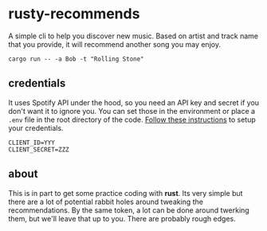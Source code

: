 # rusty-recommends

A simple cli to help you discover new music. Based on artist and track name that you provide,
it will recommend another song you may enjoy.

    cargo run -- -a Bob -t "Rolling Stone"

## credentials

It uses Spotify API under the hood, so you need an API key and secret if you don't want
it to ignore you. You can set those in the environment or place a `.env` file in the root
directory of the code. [Follow these instructions](https://developer.spotify.com/documentation/web-api/quick-start) to setup your credentials.

    CLIENT_ID=YYY
    CLIENT_SECRET=ZZZ

## about

This is in part to get some practice coding with **rust**. Its very simple but there are a lot 
of potential rabbit holes around tweaking the recommendations. By the same token, a lot can be 
done around twerking them, but we'll leave that up to you. There are probably rough edges.
